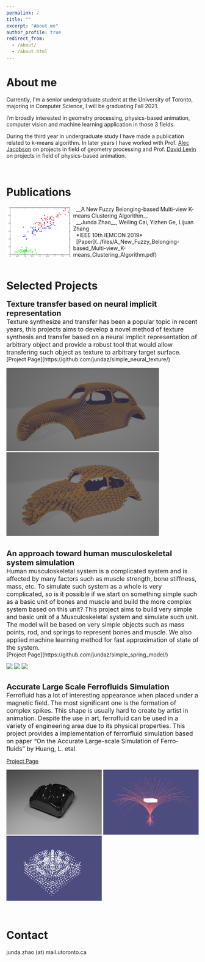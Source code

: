 ```yaml
---
permalink: /
title: ""
excerpt: "About me"
author_profile: true
redirect_from: 
  - /about/
  - /about.html
---
```


About me
======

Currently, I'm a senior undergraduate student at the University of Toronto, majoring in Computer Science, I will be graduating Fall 2021.

I’m broadly interested in geometry processing, physics-based animation, computer vision and machine learning application in those 3 fields.

During the third year in undergraduate study I have made a publication related to k-means algorithm. In later years I have worked with Prof. [Alec Jacobson](https://www.cs.toronto.edu/~jacobson/) on projects in field of geometry processing and Prof. [David Levin](http://142.93.146.228/researchdb/) on projects in field of physics-based animation.

<br/>

Publications
======
<img width="175" align="left" src="../images/cluster.png"/>
&nbsp; __A New Fuzzy Belonging-based Multi-view K-means Clustering Algorithm__<br/>
&nbsp;  __Junda Zhao__, Weiling Cai, Yizhen Ge, Lijuan Zhang<br/>
&nbsp;  *IEEE 10th IEMCON 2019*<br/>
&nbsp;  [Paper](../files/A_New_Fuzzy_Belonging-based_Multi-view_K-means_Clustering_Algorithm.pdf)<br/> 

<br/>



Selected Projects
======
<div>
<div style="font-size:15pt"><strong>Texture transfer based on neural implicit representation</strong></div>
</div>
<div style="font-size:12pt">Texture synthesize and transfer has been a popular topic
in recent years, this projects aims to develop a novel method of texture 
synthesis and transfer based on a neural implicit representation of arbitrary 
object and provide a robust tool that would allow transfering such object as 
texture to arbitrary target surface. </div> 
[Project Page](https://github.com/jundaz/simple_neural_texture/)<br/>
<p float="left">
  <img src="../images/beetles_spike.png" width="400"/>
  <img src="../images/beetles_rabbit.png" width="400" /> 
</p>

<br/>
<div>
<div style="font-size:15pt"><strong>An approach toward human musculoskeletal system simulation</strong></div>
</div>
<div style="font-size:12pt"> Human musculoskeletal system is a complicated system and is affected 
by many factors such as muscle strength, bone stiffness, mass, etc. 
To simulate such system as a whole is very complicated, so is it possible 
if we start on something simple such as a basic unit of bones and muscle 
and build the more complex system based on this unit? This project aims 
to build very simple and basic unit of a Musculoskeletal system and 
simulate such unit. The model will be based on very simple objects 
such as mass points, rod, and springs to represent bones and muscle.
We also applied machine learning method for fast approximation of state 
of the system.</div>
[Project Page](https://github.com/jundaz/simple_spring_model/)<br/>
<p float="left">
  <img src="../images/shrunk.gif" width="250" />
  <img src="../images/stretch.gif" width="250" /> 
  <img src="../images/twisted.gif" width="250" />
</p>

<br/>
<div>
<div style="font-size:15pt"><strong>Accurate Large Scale Ferrofluids Simulation</strong></div>
</div>
<div style="font-size:12pt"> Ferrofluid has a lot of interesting appearance when placed under a magnetic 
field. The most significant one is the formation of complex spikes. This 
shape is usually hard to create by artist in animation. Despite the use in 
art, ferrofluid can be used in a variety of engineering area due to its 
physical properties. This project provides a implementation of ferrorfluid
simulation based on paper “On the Accurate Large-scale Simulation of Ferro-
fluids” by Huang, L. etal.</div>

[Project Page](https://github.com/jundaz/Accurate-Large-Scale-Ferrofluids/)<br/>
<p float="left">
  <img src="../images/ferrofluid.png" width="250" height="170" />
  <img src="../images/magneticline.png" width="250" height="170" /> 
  <img src="../images/particles.png" width="250" height="170" />
</p>

<br/>

Contact
======
junda.zhao (at) mail.utoronto.ca